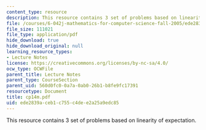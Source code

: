 ```yaml
---
content_type: resource
description: This resource contains 3 set of problems based on linearity of expectation.
file: /courses/6-042j-mathematics-for-computer-science-fall-2005/ede2839aceb1c755c4dee2a25a9edc85_cp14m.pdf
file_size: 111021
file_type: application/pdf
hide_download: true
hide_download_original: null
learning_resource_types:
- Lecture Notes
license: https://creativecommons.org/licenses/by-nc-sa/4.0/
ocw_type: OCWFile
parent_title: Lecture Notes
parent_type: CourseSection
parent_uid: 560d0fc0-0a7a-0ab0-26b1-b8fe9fc17391
resourcetype: Document
title: cp14m.pdf
uid: ede2839a-ceb1-c755-c4de-e2a25a9edc85
---
```

This resource contains 3 set of problems based on linearity of expectation.